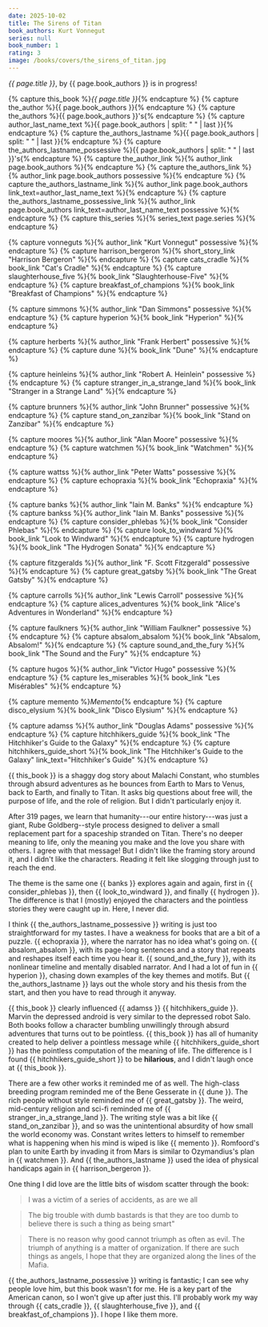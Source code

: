 ```yaml
---
date: 2025-10-02
title: The Sirens of Titan
book_authors: Kurt Vonnegut
series: null
book_number: 1
rating: 3
image: /books/covers/the_sirens_of_titan.jpg
---
```


<cite class="book-title">{{ page.title }}</cite>, by <span
class="author-name">{{ page.book_authors }}</span> is in progress!

{% capture this_book %}<cite class="book-title">{{ page.title }}</cite>{% endcapture %}
{% capture the_author %}<span class="author-name">{{ page.book_authors }}</span>{% endcapture %}
{% capture the_authors %}<span class="author-name">{{ page.book_authors }}</span>'s{% endcapture %}
{% capture author_last_name_text %}{{ page.book_authors | split: " " | last }}{% endcapture %}
{% capture the_authors_lastname %}<span class="author-name">{{ page.book_authors | split: " " | last }}</span>{% endcapture %}
{% capture the_authors_lastname_possessive %}<span class="author-name">{{ page.book_authors | split: " " | last }}</span>'s{% endcapture %}
{% capture the_author_link %}{% author_link page.book_authors %}{% endcapture %}
{% capture the_authors_link %}{% author_link page.book_authors possessive %}{% endcapture %}
{% capture the_authors_lastname_link %}{% author_link page.book_authors link_text=author_last_name_text %}{% endcapture %}
{% capture the_authors_lastname_possessive_link %}{% author_link page.book_authors link_text=author_last_name_text possessive %}{% endcapture %}
{% capture this_series %}{% series_text page.series %}{% endcapture %}

{% capture vonneguts %}{% author_link "Kurt Vonnegut" possessive %}{% endcapture %}
{% capture harrison_bergeron %}{% short_story_link "Harrison Bergeron" %}{% endcapture %}
{% capture cats_cradle %}{% book_link "Cat's Cradle" %}{% endcapture %}
{% capture slaughterhouse_five %}{% book_link "Slaughterhouse-Five" %}{% endcapture %}
{% capture breakfast_of_champions %}{% book_link "Breakfast of Champions" %}{% endcapture %}

{% capture simmons %}{% author_link "Dan Simmons" possessive %}{% endcapture %}
{% capture hyperion %}{% book_link "Hyperion" %}{% endcapture %}

{% capture herberts %}{% author_link "Frank Herbert" possessive %}{% endcapture %}
{% capture dune %}{% book_link "Dune" %}{% endcapture %}

{% capture heinleins %}{% author_link "Robert A. Heinlein" possessive %}{% endcapture %}
{% capture stranger_in_a_strange_land %}{% book_link "Stranger in a Strange Land" %}{% endcapture %}

{% capture brunners %}{% author_link "John Brunner" possessive %}{% endcapture %}
{% capture stand_on_zanzibar %}{% book_link "Stand on Zanzibar" %}{% endcapture %}

{% capture moores %}{% author_link "Alan Moore" possessive %}{% endcapture %}
{% capture watchmen %}{% book_link "Watchmen" %}{% endcapture %}

{% capture wattss %}{% author_link "Peter Watts" possessive %}{% endcapture %}
{% capture echopraxia %}{% book_link "Echopraxia" %}{% endcapture %}

{% capture banks %}{% author_link "Iain M. Banks" %}{% endcapture %}
{% capture bankss %}{% author_link "Iain M. Banks" possessive %}{% endcapture %}
{% capture consider_phlebas %}{% book_link "Consider Phlebas" %}{% endcapture %}
{% capture look_to_windward %}{% book_link "Look to Windward" %}{% endcapture %}
{% capture hydrogen %}{% book_link "The Hydrogen Sonata" %}{% endcapture %}

{% capture fitzgeralds %}{% author_link "F. Scott Fitzgerald" possessive %}{% endcapture %}
{% capture great_gatsby %}{% book_link "The Great Gatsby" %}{% endcapture %}

{% capture carrolls %}{% author_link "Lewis Carroll" possessive %}{% endcapture %}
{% capture alices_adventures %}{% book_link "Alice's Adventures in Wonderland" %}{% endcapture %}

{% capture faulkners %}{% author_link "William Faulkner" possessive %}{% endcapture %}
{% capture absalom_absalom %}{% book_link "Absalom, Absalom!" %}{% endcapture %}
{% capture sound_and_the_fury %}{% book_link "The Sound and the Fury" %}{% endcapture %}

{% capture hugos %}{% author_link "Victor Hugo" possessive %}{% endcapture %}
{% capture les_miserables %}{% book_link "Les Misérables" %}{% endcapture %}

{% capture memento %}<cite class="movie-title">Memento</cite>{% endcapture %}
{% capture disco_elysium %}{% book_link "Disco Elysium" %}{% endcapture %}

{% capture adamss %}{% author_link "Douglas Adams" possessive %}{% endcapture %}
{% capture hitchhikers_guide %}{% book_link "The Hitchhiker's Guide to the Galaxy" %}{% endcapture %}
{% capture hitchhikers_guide_short %}{% book_link "The Hitchhiker's Guide to the Galaxy" link_text="Hitchhiker's Guide" %}{% endcapture %}

{{ this_book }} is a shaggy dog story about Malachi Constant, who stumbles
through absurd adventures as he bounces from Earth to Mars to Venus, back to
Earth, and finally to Titan. It asks big questions about free will, the
purpose of life, and the role of religion. But I didn't particularly enjoy it.

After 319 pages, we learn that humanity---our entire history---was just a
giant, Rube Goldberg--style process designed to deliver a small replacement
part for a spaceship stranded on Titan. There's no deeper meaning to life,
only the meaning you make and the love you share with others. I agree with
that message! But I didn't like the framing story around it, and I didn't like
the characters. Reading it felt like slogging through just to reach the end.

The theme is the same one {{ banks }} explores again and again, first in {{
consider_phlebas }}, then {{ look_to_windward }}, and finally {{ hydrogen }}.
The difference is that I (mostly) enjoyed the characters and the pointless
stories they were caught up in. Here, I never did.

I think {{ the_authors_lastname_possessive }} writing is just too
straightforward for my tastes. I have a weakness for books that are a bit of a
puzzle. {{ echopraxia }}, where the narrator has no idea what's going on. {{
absalom_absalom }}, with its page-long sentences and a story that repeats and
reshapes itself each time you hear it. {{ sound_and_the_fury }}, with its
nonlinear timeline and mentally disabled narrator. And I had a lot of fun in
{{ hyperion }}, chasing down examples of the key themes and motifs. But {{
the_authors_lastname }} lays out the whole story and his thesis from the
start, and then you have to read through it anyway.

{{ this_book }} clearly influenced {{ adamss }} {{ hitchhikers_guide
}}. Marvin the depressed android is very similar to the depressed robot Salo.
Both books follow a character bumbling unwillingly through absurd adventures
that turns out to be pointless. {{ this_book }} has all of humanity created to
help deliver a pointless message while {{ hitchhikers_guide_short }} has the
pointless computation of the meaning of life. The difference is I found {{
hitchhikers_guide_short }} to be **hilarious**, and I didn't laugh once at {{
this_book }}.

There are a few other works it reminded me of as well. The high-class breeding
program reminded me of the Bene Gesserate in {{ dune }}. The rich people
without style reminded me of {{ great_gatsby }}. The weird, mid-century
religion and sci-fi reminded me of {{ stranger_in_a_strange_land }}. The
writing style was a bit like {{ stand_on_zanzibar }}, and so was the
unintentional absurdity of how small the world economy was. Constant writes
letters to himself to remember what is happening when his mind is wiped is
like {{ memento }}. Romfoord's plan to unite Earth by invading it from Mars is
similar to Ozymandius's plan in {{ watchmen }}. And {{ the_authors_lastname }}
used the idea of physical handicaps again in {{ harrison_bergeron }}.

One thing I did love are the little bits of wisdom scatter through the book:

> I was a victim of a series of accidents, as are we all

> The big trouble with dumb bastards is that they are too dumb to believe
> there is such a thing as being smart"

> There is no reason why good cannot triumph as often as evil. The triumph of
> anything is a matter of organization. If there are such things as angels, I
> hope that they are organized along the lines of the Mafia.

{{ the_authors_lastname_possessive }} writing is fantastic; I can see why
people love him, but this book wasn't for me. He is a key part of the American
canon, so I won't give up after just this. I'll probably work my way through
{{ cats_cradle }}, {{ slaughterhouse_five }}, and {{ breakfast_of_champions
}}. I hope I like them more.
